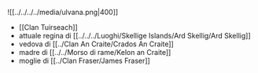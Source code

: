 ![[../../../../media/ulvana.png|400]]
- [[Clan Tuirseach]] 
- attuale regina di [[../../../Luoghi/Skellige Islands/Ard Skellig/Ard Skellig]]
- vedova di [[../Clan An Craite/Crados An Craite]] 
- madre di [[../../Morso di rame/Kelon an Craite]] 
- moglie di [[../Clan Fraser/James Fraser]] 